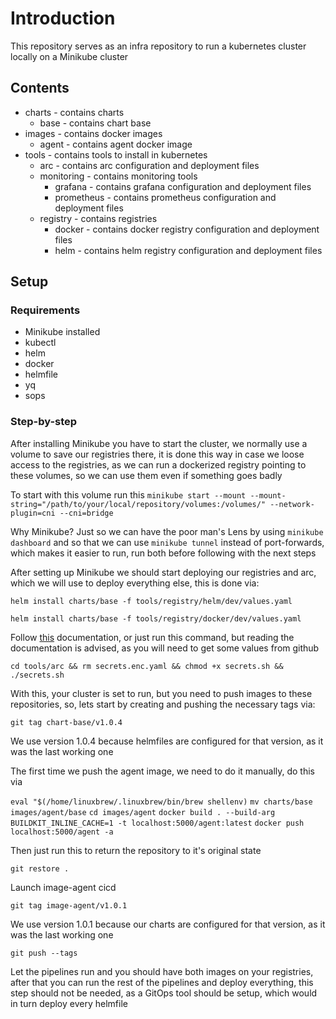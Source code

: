# Introduction

This repository serves as an infra repository to run a kubernetes cluster locally on a Minikube cluster

## Contents

- charts - contains charts
    - base - contains chart base
- images - contains docker images
    - agent - contains agent docker image
- tools - contains tools to install in kubernetes
    - arc - contains arc configuration and deployment files
    - monitoring - contains monitoring tools
        - grafana - contains grafana configuration and deployment files
        - prometheus - contains prometheus configuration and deployment files
    - registry - contains registries
        - docker - contains docker registry configuration and deployment files
        - helm - contains helm registry configuration and deployment files

## Setup

### Requirements

- Minikube installed
- kubectl
- helm
- docker
- helmfile
- yq
- sops

### Step-by-step

After installing Minikube you have to start the cluster, we normally use a volume to save our registries there, it is done this way in case we loose access to the registries, as we can run a dockerized registry pointing to these volumes, so we can use them even if something goes badly

To start with this volume run this `minikube start --mount --mount-string="/path/to/your/local/repository/volumes:/volumes/" --network-plugin=cni --cni=bridge`

Why Minikube? Just so we can have the poor man's Lens by using `minikube dashboard` and so that we can use `minikube tunnel` instead of port-forwards, which makes it easier to run, run both before following with the next steps

After setting up Minikube we should start deploying our registries and arc, which we will use to deploy everything else, this is done via:

`helm install charts/base -f tools/registry/helm/dev/values.yaml`

`helm install charts/base -f tools/registry/docker/dev/values.yaml`

Follow [this](tools\arc\README.MD) documentation, or just run this command, but reading the documentation is advised, as you will need to get some values from github

`cd tools/arc && rm secrets.enc.yaml && chmod +x secrets.sh && ./secrets.sh`

With this, your cluster is set to run, but you need to push images to these repositories, so, lets start by creating and pushing the necessary tags via:

`git tag chart-base/v1.0.4`

We use version 1.0.4 because helmfiles are configured for that version, as it was the last working one

The first time we push the agent image, we need to do it manually, do this via

`eval "$(/home/linuxbrew/.linuxbrew/bin/brew shellenv)`
`mv charts/base images/agent/base`
`cd images/agent`
`docker build . --build-arg BUILDKIT_INLINE_CACHE=1 -t localhost:5000/agent:latest`
`docker push localhost:5000/agent -a`

Then just run this to return the repository to it's original state

`git restore .`

Launch image-agent cicd

`git tag image-agent/v1.0.1`

We use version 1.0.1 because our charts are configured for that version, as it was the last working one

`git push --tags`

Let the pipelines run and you should have both images on your registries, after that you can run the rest of the pipelines and deploy everything, this step should not be needed, as a GitOps tool should be setup, which would in turn deploy every helmfile